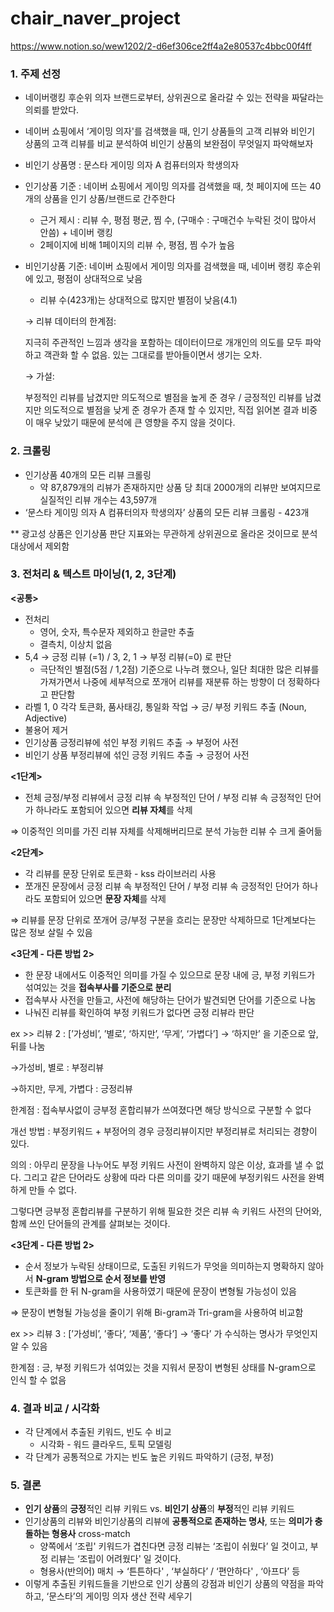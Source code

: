 # chair_naver_project

https://www.notion.so/wew1202/2-d6ef306ce2ff4a2e80537c4bbc00f4ff


### 1. 주제 선정

- 네이버랭킹 후순위 의자 브랜드로부터, 상위권으로 올라갈 수 있는 전략을 짜달라는 의뢰를 받았다.
- 네이버 쇼핑에서 ‘게이밍 의자'를 검색했을 때, 인기 상품들의 고객 리뷰와 비인기 상품의 고객 리뷰를 비교 분석하여 비인기 상품의 보완점이 무엇일지 파악해보자
- 비인기 상품명 : 문스타 게이밍 의자 A 컴퓨터의자 학생의자
- 인기상품 기준 : 네이버 쇼핑에서 게이밍 의자를 검색했을 때, 첫 페이지에 뜨는 40개의 상품을 인기 상품/브랜드로 간주한다
    - 근거 제시 : 리뷰 수, 평점 평균, 찜 수, (구매수 : 구매건수 누락된 것이 많아서 안씀) + 네이버 랭킹
    - 2페이지에 비해 1페이지의 리뷰 수, 평점, 찜 수가 높음
- 비인기상품 기준: 네이버 쇼핑에서 게이밍 의자를 검색했을 때, 네이버 랭킹 후순위에 있고, 평점이 상대적으로 낮음
    - 리뷰 수(423개)는 상대적으로 많지만 별점이 낮음(4.1)
    
    → 리뷰 데이터의 한계점:
    
    지극히 주관적인 느낌과 생각을 포함하는 데이터이므로 개개인의 의도를 모두 파악하고 객관화 할 수 없음. 있는 그대로를 받아들이면서 생기는 오차. 
    
    → 가설:
    
    부정적인 리뷰를 남겼지만 의도적으로 별점을 높게 준 경우 / 긍정적인 리뷰를 남겼지만 의도적으로 별점을 낮게 준 경우가 존재 할 수 있지만, 직접 읽어본 결과 비중이 매우 낮았기 때문에 분석에 큰 영향을 주지 않을 것이다.
    

### 2. 크롤링

- 인기상품 40개의 모든 리뷰 크롤링
    - 약 87,879개의 리뷰가 존재하지만 상품 당 최대 2000개의 리뷰만 보여지므로 실질적인 리뷰 개수는 43,597개
- ‘문스타 게이밍 의자 A 컴퓨터의자 학생의자’ 상품의 모든 리뷰 크롤링 - 423개

** 광고성 상품은 인기상품 판단 지표와는 무관하게 상위권으로 올라온 것이므로 분석 대상에서 제외함

### 3. 전처리 & 텍스트 마이닝(1, 2, 3단계)

**<공통>**

- 전처리
    - 영어, 숫자, 특수문자 제외하고 한글만 추출
    - 결측치, 이상치 없음
- 5,4 → 긍정 리뷰 (=1)  / 3, 2, 1 → 부정 리뷰(=0) 로 판단
    - 극단적인 별점(5점 / 1,2점) 기준으로 나누려 했으나, 일단 최대한 많은 리뷰를 가져가면서 나중에 세부적으로 쪼개어 리뷰를 재분류 하는 방향이 더 정확하다고 판단함
- 라벨 1, 0 각각 토큰화, 품사태깅, 통일화 작업 → 긍/ 부정 키워드 추출 (Noun, Adjective)
- 불용어 제거
- 인기상품 긍정리뷰에 섞인 부정 키워드 추출  → 부정어 사전
- 비인기 상품 부정리뷰에 섞인 긍정 키워드 추출 → 긍정어 사전

**<1단계>**

- 전체 긍정/부정 리뷰에서 긍정 리뷰 속 부정적인 단어 /  부정 리뷰 속 긍정적인 단어가 하나라도 포함되어 있으면 **리뷰 자체**를 삭제

⇒  이중적인 의미를 가진 리뷰 자체를 삭제해버리므로 분석 가능한 리뷰 수 크게 줄어듦

**<2단계>**

- 각 리뷰를 문장 단위로 토큰화 - kss 라이브러리 사용
- 쪼개진 문장에서 긍정 리뷰 속 부정적인 단어 /  부정 리뷰 속 긍정적인 단어가 하나라도 포함되어 있으면 **문장 자체**를 삭제

⇒ 리뷰를 문장 단위로 쪼개어 긍/부정 구분을 흐리는 문장만 삭제하므로 1단계보다는 많은 정보 살릴 수 있음

**<3단계 - 다른 방법 2>**

- 한 문장 내에서도 이중적인 의미를 가질 수 있으므로 문장 내에 긍, 부정 키워드가 섞여있는 것을 **접속부사를 기준으로 분리**
- 접속부사 사전을 만들고, 사전에 해당하는 단어가 발견되면 단어를 기준으로 나눔
- 나눠진 리뷰를 확인하여 부정 키워드가 없다면 긍정 리뷰라 판단

ex >> 리뷰 2 : [’가성비’, ’별로’, ‘하지만’, ‘무게’, ‘가볍다’] → ‘하지만’ 을 기준으로 앞, 뒤를 나눔         

→가성비, 별로 : 부정리뷰                                                                                                                            

→하지만, 무게, 가볍다 : 긍정리뷰         

한계점 : 접속부사없이 긍부정 혼합리뷰가 쓰여졌다면 해당 방식으로 구분할 수 없다  

개선 방법 : 부정키워드 + 부정어의 경우 긍정리뷰이지만 부정리뷰로 처리되는 경향이 있다. 

의의 : 아무리 문장을 나누어도 부정 키워드 사전이 완벽하지 않은 이상, 효과를 낼 수 없다. 그리고 같은 단어라도 상황에 따라 다른 의미를 갖기 때문에 부정키워드 사전을 완벽하게 만들 수 없다. 

그렇다면 긍부정 혼합리뷰를 구분하기 위해 필요한 것은 리뷰 속 키워드 사전의 단어와, 함께 쓰인 단어들의 관계를 살펴보는 것이다.            

**<3단계 - 다른 방법 2>**

- 순서 정보가 누락된 상태이므로, 도출된 키워드가 무엇을 의미하는지 명확하지 않아서 **N-gram 방법으로 순서 정보를 반영**
- 토큰화를 한 뒤 N-gram을 사용하였기 때문에 문장이 변형될 가능성이 있음

⇒ 문장이 변형될 가능성을 줄이기 위해 Bi-gram과 Tri-gram을 사용하여 비교함                                                      

ex >> 리뷰 3 : [’가성비’, ’좋다’, ‘제품’, ‘좋다’] → ‘좋다’ 가 수식하는 명사가 무엇인지 알 수 있음      

한계점 : 긍, 부정 키워드가 섞여있는 것을 지워서 문장이 변형된 상태를 N-gram으로 인식 할 수 없음           

     

### 4. 결과 비교 / 시각화

- 각 단계에서 추출된 키워드, 빈도 수 비교
    - 시각화 - 워드 클라우드, 토픽 모델링
- 각 단계가 공통적으로 가지는 빈도 높은 키워드 파악하기 (긍정, 부정)

### 5. 결론

- **인기 상품**의 **긍정**적인 리뷰 키워드 vs. **비인기 상품**의 **부정**적인 리뷰 키워드
- 인기상품의 리뷰와 비인기상품의 리뷰에 **공통적으로 존재하는 명사**, 또는 **의미가 충돌하는 형용사** cross-match
    - 양쪽에서 ‘조립' 키워드가 겹친다면 긍정 리뷰는 ‘조립이 쉬웠다’ 일 것이고, 부정 리뷰는 ‘조립이 어려웠다' 일 것이다.
    - 형용사(반의어) 매치 → ‘튼튼하다' , ‘부실하다’  /  ‘편안하다' , ‘아프다’ 등
- 이렇게 추출된 키워드들을 기반으로 인기 상품의 강점과 비인기 상품의 약점을 파악하고, ‘문스타’의 게이밍 의자 생산 전략 세우기
